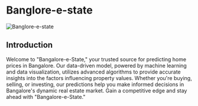 # Banglore-e-state
![Banglore-e-state]("https://github.com/samarth-17/Banglore-e-state/blob/41a8b175fadce6caadd39b3bffddfcd292deaf3a/homepage.png")
## Introduction
Welcome to "Bangalore-e-State," your trusted source for predicting home prices in Bangalore. Our data-driven model, powered by machine learning and data visualization, utilizes advanced algorithms to provide accurate insights into the factors influencing property values. Whether you're buying, selling, or investing, our predictions help you make informed decisions in Bangalore's dynamic real estate market. Gain a competitive edge and stay ahead with "Bangalore-e-State."